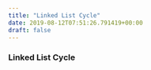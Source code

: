 ```yaml
---
title: "Linked List Cycle"
date: 2019-08-12T07:51:26.791419+00:00
draft: false
---
```


### Linked List Cycle
